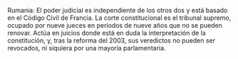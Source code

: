 Rumania: El poder judicial es independiente de los otros dos y está basado en el Código Civil de Francia. La corte constitucional es el tribunal supremo, ocupado por nueve jueces en períodos de nueve años que no se pueden renovar. Actúa en juicios donde está en duda la interpretación de la constitución, y, tras la reforma del 2003, sus veredictos no pueden ser revocados, ni siquiera por una mayoría parlamentaria.
